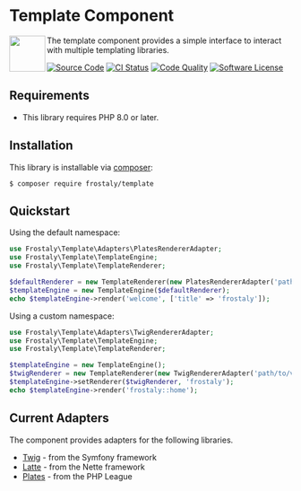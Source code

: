 # Template Component

<img src="https://avatars.githubusercontent.com/u/95505865" alt="" align="left" height="64">

The template component provides a simple interface to interact with multiple templating libraries.

[![Source Code](https://img.shields.io/badge/source-frostaly/template-blue.svg)](https://github.com/frostaly/template)
[![CI Status](https://github.com/frostaly/template/workflows/Build/badge.svg)](https://github.com/frostaly/template/actions?query=workflow%3A%22Build%22)
[![Code Quality](https://scrutinizer-ci.com/g/frostaly/template/badges/quality-score.png?b=master)](https://scrutinizer-ci.com/g/frostaly/template/?branch=master)
[![Software License](https://img.shields.io/badge/license-GPL-brightgreen.svg)](https://github.com/frostaly/template/blob/master/LICENSE)


## Requirements
- This library requires PHP 8.0 or later.

## Installation

This library is installable via [composer](https://getcomposer.org/):

```
$ composer require frostaly/template
```

## Quickstart
Using the default namespace:

```php
use Frostaly\Template\Adapters\PlatesRendererAdapter;
use Frostaly\Template\TemplateEngine;
use Frostaly\Template\TemplateRenderer;

$defaultRenderer = new TemplateRenderer(new PlatesRendererAdapter('path/to/views'));
$templateEngine = new TemplateEngine($defaultRenderer);
echo $templateEngine->render('welcome', ['title' => 'frostaly']);
```
Using a custom namespace:

```php
use Frostaly\Template\Adapters\TwigRendererAdapter;
use Frostaly\Template\TemplateEngine;
use Frostaly\Template\TemplateRenderer;

$templateEngine = new TemplateEngine();
$twigRenderer = new TemplateRenderer(new TwigRendererAdapter('path/to/views'));
$templateEngine->setRenderer($twigRenderer, 'frostaly');
echo $templateEngine->render('frostaly::home');
```

## Current Adapters
The component provides adapters for the following libraries.
* [Twig](https://twig.symfony.com/) - from the Symfony framework
* [Latte](https://latte.nette.org/) - from the Nette framework
* [Plates](https://platesphp.com/) - from the PHP League
